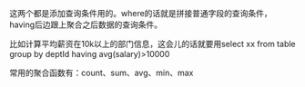 这两个都是添加查询条件用的。where的话就是拼接普通字段的查询条件，having后边跟上聚合之后数据的查询条件。

比如计算平均薪资在10k以上的部门信息，这会儿的话就要用select xx from table group by deptId having avg(salary)>10000

常用的聚合函数有：count、sum、avg、min、max